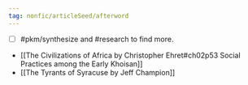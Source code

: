 ```yaml
---
tag: nonfic/articleSeed/afterword
---
```


- [ ] #pkm/synthesize and #research to find more.

* [[The Civilizations of Africa by Christopher Ehret#ch02p53 Social Practices among the Early Khoisan]]
* [[The Tyrants of Syracuse by Jeff Champion]]

